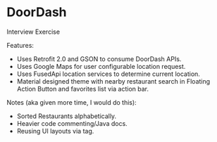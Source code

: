 # DoorDash
Interview Exercise

Features:

- Uses Retrofit 2.0 and GSON to consume DoorDash APIs.
- Uses Google Maps for user configurable location request.
- Uses FusedApi location services to determine current location.
- Material designed theme with nearby restaurant search in Floating Action Button and favorites list via action bar.

Notes (aka given more time, I would do this):

- Sorted Restaurants alphabetically.
- Heavier code commenting/Java docs.
- Reusing UI layouts via <include> tag.
